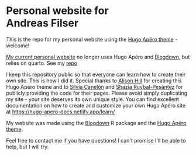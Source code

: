 # Personal website for<br>Andreas Filser

This is the repo for my personal website using the [Hugo Apéro theme](https://hugo-apero-docs.netlify.app/) - welcome!

[My current personal website](https://afilser.netlify.app/) no longer uses Hugo Apéro and [Blogdown](https://pkgs.rstudio.com/blogdown/index.html), but relies on quarto. See my [repo](https://github.com/filius23/andreas)

I keep this repository public so that everyone can learn how to create their own site. This is how I did it. 
Special thanks to [Alison Hill](https://www.apreshill.com) for creating this Hugo Apéro theme and to [Silvia Canelón](https://www.silviacanelon.com) and [Shazia Ruybal-Pesántez](https://shaziaruybal.com/) for publicly providing the code for their pages.
Please avoid simply duplicating my site - your site deserves its own unique style. You can find excellent documentation on how to create and customize your own Hugo Apéro site at https://hugo-apero-docs.netlify.app/learn/ 

My website was made using the [Blogdown](https://pkgs.rstudio.com/blogdown/index.html) R package and the [Hugo Apéro theme](https://hugo-apero-docs.netlify.app/).


Feel free to contact me if you have questions! I can't promise I'll be able to help, but I will try.
